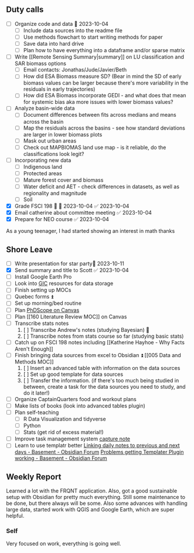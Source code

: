 ## Duty calls
- [ ] Organize code and data 📅 2023-10-04
	- [ ] Include data sources into the readme file
	- [ ] Use methods flowchart to start writing methods for paper
	- [ ] Save data into hard drive
	- [ ] Plan how to have everything into a dataframe and/or sparse matrix
- [ ] Write [[Remote Sensing Summary|summary]] on LU classification and SAR biomass options
	- [ ] Email contacts: Jonathas/Jude/Javier/Beth 
	- [ ] How did ESA Biomass measure SD? (Bear in mind the SD of early biomass values can be larger because there's more variability in the residuals in early trajectories)
	- [ ] How did ESA Biomass incorporate GEDI - and what does that mean for systemic bias aka more issues with lower biomass values?
- [ ] Analyze basin-wide data
	- [ ] Document differences between fits across medians and means across the basin
	- [ ] Map the residuals across the basins - see how standard deviations are larger in lower biomass plots
	- [ ] Mask out urban areas
	- [ ] Check out MAPBIOMAS land use map - is it reliable, do the classifications look legit?
- [ ] Incorporating new data
	- [ ] Indigenous land
	- [ ] Protected areas
	- [ ] Mature forest cover and biomass
	- [ ] Water deficit and AET - check differences in datasets, as well as regionality and magnitude
	- [ ] Soil
- [x] Grade FSCI 198 🔼 📅 2023-10-04 ✅ 2023-10-04
- [x] Email catherine about committee meeting ✅ 2023-10-04
- [x] Prepare for NEO course ✅ 2023-10-04

As a young teenager, I had started showing an interest in math thanks
## Shore Leave
- [ ] Write presentation for star party📅 2023-10-11
- [x] Send summary and title to Scott ✅ 2023-10-04
- [ ] Install Google Earth Pro
- [ ] Look into [GIC](https://gic.geog.mcgill.ca/) resources for data storage
- [ ] Finish setting up MOCs
- [ ] Quebec forms ⏫
- [ ] Set up morning/bed routine
- [ ] Plan [PhDScope on Canvas](https://twitter.com/Artifexx/status/1608934257292103683) 
- [ ] Plan [[160 Literature Review MOC]] on Canvas
- [ ] Transcribe stats notes
	1.  [ ] Transcribe Andrew's notes (studying Bayesian) 🔼 
	2.  [ ] Transcribe notes from stats course so far (studying basic stats)
- [ ] Catch up on FSCI 198 notes including [[Katherine Hayhoe - Why Facts Aren't Enough]]
- [ ] Finish bringing data sources from excel to Obsidian ⏫ [[005 Data and Methods MOC]] 
	1.  [ ] Insert an advanced table with information on the data sources
	2.  [ ] Set up good template for data sources
	3.  [ ] Transfer the information. (if there's too much being studied in between, create a task for the data sources you need to study, and do it later!)
- [ ] Organize CaptainQuarters food and workout plans 
- [ ] Make lists of books (look into advanced tables plugin) 
- [ ] Plan self-teaching
	- [ ] R Data Visualization and tidyverse
	- [ ] Python
	- [ ] Stats (get rid of excess material!)
- [ ] Improve task management system [capture note](https://forum.obsidian.md/t/how-to-use-daily-notes-with-a-capture-note/6121)
- [ ] Learn to use templatr better
[Linking daily notes to previous and next days - Basement - Obsidian Forum](https://forum.obsidian.md/t/linking-daily-notes-to-previous-and-next-days/22655/2)
[Problems getting Templater Plugin working - Basement - Obsidian Forum](https://forum.obsidian.md/t/problems-getting-templater-plugin-working/22437)

## Weekly Report
Learned a lot with the FRQNT application. Also, got a good sustainable setup with Obsidian for pretty much everything. Still some maintenance to be done, but there always will be some. Also some advances with handling large data, started work with QGIS and Google Earth, which are super helpful.
### Self
Very focused on work, everything is going well.




